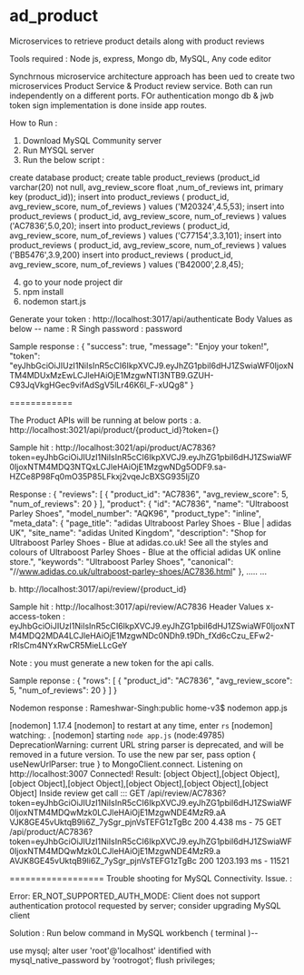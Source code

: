 # ad_product
Microservices to retrieve product details along with product reviews

Tools required : Node js, express, Mongo db, MySQL, Any code editor

Synchrnous microservice architecture approach has been ued to create two microservices Product Service & Product review service. Both can run independently on a different ports. FOr authentication mongo db & jwb token sign implementation is done inside app routes.

How to Run :

1. Download MySQL Community server
2. Run MYSQL server 
3. Run the below script :

create database product;
create table product_reviews (product_id varchar(20) not null, avg_review_score float ,num_of_reviews int, primary key (product_id));
insert into product_reviews ( product_id, avg_review_score, num_of_reviews ) values ('M20324',4.5,53);
insert into product_reviews ( product_id, avg_review_score, num_of_reviews ) values ('AC7836’,5.0,20);
insert into product_reviews ( product_id, avg_review_score, num_of_reviews ) values ('C77154',3.3,101);
insert into product_reviews ( product_id, avg_review_score, num_of_reviews ) values ('BB5476',3.9,200)
insert into product_reviews ( product_id, avg_review_score, num_of_reviews ) values ('B42000',2.8,45);

4. go to your node project dir
5. npm install
6. nodemon start.js


Generate your token :
http://localhost:3017/api/authenticate
Body Values as below --
name : R Singh
password : password

Sample response :
{
    "success": true,
    "message": "Enjoy your token!",
    "token": "eyJhbGciOiJIUzI1NiIsInR5cCI6IkpXVCJ9.eyJhZG1pbiI6dHJ1ZSwiaWF0IjoxNTM4MDUxMzEwLCJleHAiOjE1MzgwNTI3NTB9.GZUH-C93JqVkgHGec9vifAdSgV5lLr46K6l_F-xUQg8"
}

============


The Product APIs will be running at below ports :
a. http://localhost:3021/api/product/{product_id}?token={}

Sample hit :
http://localhost:3021/api/product/AC7836?token=eyJhbGciOiJIUzI1NiIsInR5cCI6IkpXVCJ9.eyJhZG1pbiI6dHJ1ZSwiaWF0IjoxNTM4MDQ3NTQxLCJleHAiOjE1MzgwNDg5ODF9.sa-HZCe8P98Fq0mO35P85LFkxj2vqeJcBXSG935IjZ0

Response :
{
    "reviews": [
        {
            "product_id": "AC7836",
            "avg_review_score": 5,
            "num_of_reviews": 20
        }
    ],
    "product": {
        "id": "AC7836",
        "name": "Ultraboost Parley Shoes",
        "model_number": "AQK96",
        "product_type": "inline",
        "meta_data": {
            "page_title": "adidas Ultraboost Parley Shoes - Blue | adidas UK",
            "site_name": "adidas United Kingdom",
            "description": "Shop for Ultraboost Parley Shoes - Blue at adidas.co.uk! See all the styles and colours of Ultraboost Parley Shoes - Blue at the official adidas UK online store.",
            "keywords": "Ultraboost Parley Shoes",
            "canonical": "//www.adidas.co.uk/ultraboost-parley-shoes/AC7836.html"
        },
        .....
        ...
        

b. http://localhost:3017/api/review/{product_id}

Sample hit :
http://localhost:3017/api/review/AC7836
Header Values
x-access-token : eyJhbGciOiJIUzI1NiIsInR5cCI6IkpXVCJ9.eyJhZG1pbiI6dHJ1ZSwiaWF0IjoxNTM4MDQ2MDA4LCJleHAiOjE1MzgwNDc0NDh9.t9Dh_fXd6cCzu_EFw2-rRlsCm4NYxRwCR5MieLLcGeY

Note : you must generate a new token for the api calls.

Sample reponse :
{
    "rows": [
        {
            "product_id": "AC7836",
            "avg_review_score": 5,
            "num_of_reviews": 20
        }
    ]
}

Nodemon response :
Rameshwar-Singh:public home-v3$ nodemon app.js

[nodemon] 1.17.4
[nodemon] to restart at any time, enter `rs`
[nodemon] watching: *.*
[nodemon] starting `node app.js`
(node:49785) DeprecationWarning: current URL string parser is deprecated, and will be removed in a future version. To use the new par
ser, pass option { useNewUrlParser: true } to MongoClient.connect.
Listening on http://localhost:3007
Connected!
Result: [object Object],[object Object],[object Object],[object Object],[object Object],[object Object],[object Object]
Inside review get call :::
GET /api/review/AC7836?token=eyJhbGciOiJIUzI1NiIsInR5cCI6IkpXVCJ9.eyJhZG1pbiI6dHJ1ZSwiaWF0IjoxNTM4MDQwMzk0LCJleHAiOjE1MzgwNDE4MzR9.aA
VJK8GE45vUktqB9li6Z_7ySgr_pjnVsTEFG1zTgBc 200 4.438 ms - 75
GET /api/product/AC7836?token=eyJhbGciOiJIUzI1NiIsInR5cCI6IkpXVCJ9.eyJhZG1pbiI6dHJ1ZSwiaWF0IjoxNTM4MDQwMzk0LCJleHAiOjE1MzgwNDE4MzR9.a
AVJK8GE45vUktqB9li6Z_7ySgr_pjnVsTEFG1zTgBc 200 1203.193 ms - 11521

==================
Trouble shooting for MySQL Connectivity.
Issue. :

Error: ER_NOT_SUPPORTED_AUTH_MODE: Client does not support authentication protocol requested by server; consider upgrading MySQL client

Solution : 
Run below command in MySQL workbench ( terminal )--

use mysql;
alter user 'root'@'localhost' identified with mysql_native_password by ‘rootrogot’;
flush privileges;

